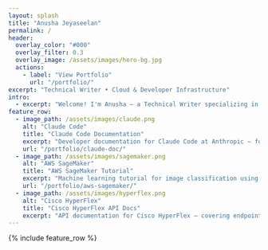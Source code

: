 ```yaml
---
layout: splash
title: "Anusha Jeyaseelan"
permalink: /
header:
  overlay_color: "#000"
  overlay_filter: 0.3
  overlay_image: /assets/images/hero-bg.jpg
  actions:
    - label: "View Portfolio"
      url: "/portfolio/"
excerpt: "Technical Writer • Cloud & Developer Infrastructure"
intro:
  - excerpt: "Welcome! I'm Anusha — a Technical Writer specializing in cloud infrastructure, APIs, and developer experience. Explore a selection of my projects below."
feature_row:
  - image_path: /assets/images/claude.png
    alt: "Claude Code"
    title: "Claude Code Documentation"
    excerpt: "Developer documentation for Claude Code at Anthropic — focused on usability and onboarding."
    url: "/portfolio/claude-doc/"
  - image_path: /assets/images/sagemaker.png
    alt: "AWS SageMaker"
    title: "AWS SageMaker Tutorial"
    excerpt: "Machine learning tutorial for image classification using Amazon SageMaker."
    url: "/portfolio/aws-sagemaker/"
  - image_path: /assets/images/hyperflex.png
    alt: "Cisco HyperFlex"
    title: "Cisco HyperFlex API Docs"
    excerpt: "API documentation for Cisco HyperFlex — covering endpoints, SDKs, and workflows."
---
```


{% include feature_row %}

